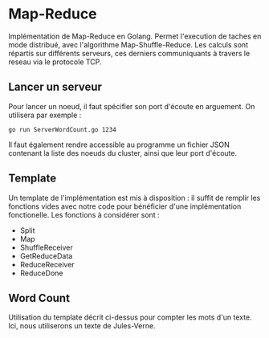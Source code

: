 # Map-Reduce
Implémentation de Map-Reduce en Golang.
Permet l'execution de taches en mode distribué, avec l'algorithme Map-Shuffle-Reduce.
Les calculs sont répartis sur différents serveurs, ces derniers communiquants à travers le reseau via le protocole TCP.

## Lancer un serveur
Pour lancer un noeud, il faut spécifier son port d'écoute en arguement.
On utilisera par exemple :
```
go run ServerWordCount.go 1234
```
Il faut également rendre accessible au programme un fichier JSON contenant la liste des noeuds du cluster, ainsi que leur port d'écoute.

## Template
Un template de l'implémentation est mis à disposition : il suffit de remplir les fonctions vides avec notre code pour bénéficier d'une implémentation fonctionelle.
Les fonctions à considérer sont :
- Split
- Map
- ShuffleReceiver
- GetReduceData
- ReduceReceiver
- ReduceDone

## Word Count
Utilisation du template décrit ci-dessus pour compter les mots d'un texte. Ici, nous utiliserons un texte de Jules-Verne.